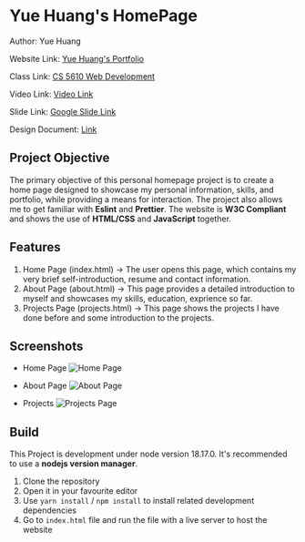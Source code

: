 # Yue Huang's HomePage
Author: Yue Huang 

Website Link: [Yue Huang's Portfolio](https://hy371449.github.io/HomePage/)

Class Link: [CS 5610 Web Development](https://johnguerra.co/classes/webDevelopment_fall_2023/)

Video Link: [Video Link](https://www.loom.com/share/ab04b5d229534ae1a2f7393292d05147?sid=7d416023-6e06-4b31-8f9f-4799b1c7f082)

Slide Link: [Google Slide Link](https://docs.google.com/presentation/d/1yDhBpusqxbiWJfJnRVdyJIBdOp8P73pGa9EIew4sEKU/edit?usp=sharing)

Design Document: [Link](https://docs.google.com/document/d/1Ky0kX4-sLbPGsW-esVjDS7Xj-d4xCWscaonsztajr58/edit?usp=sharing)

## Project Objective
The primary objective of this personal homepage project is to create a home page designed to showcase my personal information, skills, and portfolio, while providing a means for interaction. The project also allows me to get familiar with **Eslint** and **Prettier**. The website is **W3C Compliant** and shows the use of **HTML/CSS** and **JavaScript** together. 

## Features
1. Home Page (index.html) -> The user opens this page, which contains my very brief self-introduction, resume and contact information.
2. About Page (about.html) -> This page provides a detailed introduction to myself and showcases my skills, education, exprience so far. 
3. Projects Page (projects.html) -> This page shows the projects I have done before and some introduction to the projects.

## Screenshots
- Home Page
![Home Page](./doc/home.gif)

- About Page
![About Page](./doc/about.gif)

- Projects
![Projects Page](./doc/projects.gif)

## Build
This Project is development under node version 18.17.0. It's recommended to use a **nodejs version manager**.
1. Clone the repository
2. Open it in your favourite editor
3. Use `yarn install` / `npm install` to install related development dependencies
4. Go to `index.html` file and run the file with a live server to host the website
